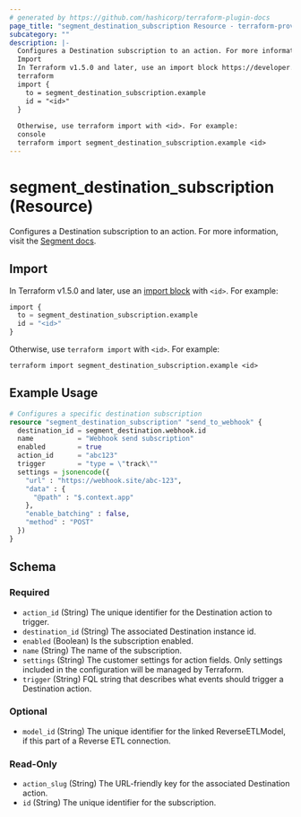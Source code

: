 ```yaml
---
# generated by https://github.com/hashicorp/terraform-plugin-docs
page_title: "segment_destination_subscription Resource - terraform-provider-segment"
subcategory: ""
description: |-
  Configures a Destination subscription to an action. For more information, visit the Segment docs https://segment.com/docs/connections/destinations/actions/.
  Import
  In Terraform v1.5.0 and later, use an import block https://developer.hashicorp.com/terraform/language/import with <id>. For example:
  terraform
  import {
    to = segment_destination_subscription.example
    id = "<id>"
  }
  
  Otherwise, use terraform import with <id>. For example:
  console
  terraform import segment_destination_subscription.example <id>
---
```


# segment_destination_subscription (Resource)

Configures a Destination subscription to an action. For more information, visit the [Segment docs](https://segment.com/docs/connections/destinations/actions/).

## Import

In Terraform v1.5.0 and later, use an [import block](https://developer.hashicorp.com/terraform/language/import) with `<id>`. For example:

```terraform
import {
  to = segment_destination_subscription.example
  id = "<id>"
}
```

Otherwise, use `terraform import` with `<id>`. For example:

```console
terraform import segment_destination_subscription.example <id>
```

## Example Usage

```terraform
# Configures a specific destination subscription
resource "segment_destination_subscription" "send_to_webhook" {
  destination_id = segment_destination.webhook.id
  name           = "Webhook send subscription"
  enabled        = true
  action_id      = "abc123"
  trigger        = "type = \"track\""
  settings = jsonencode({
    "url" : "https://webhook.site/abc-123",
    "data" : {
      "@path" : "$.context.app"
    },
    "enable_batching" : false,
    "method" : "POST"
  })
}
```

<!-- schema generated by tfplugindocs -->
## Schema

### Required

- `action_id` (String) The unique identifier for the Destination action to trigger.
- `destination_id` (String) The associated Destination instance id.
- `enabled` (Boolean) Is the subscription enabled.
- `name` (String) The name of the subscription.
- `settings` (String) The customer settings for action fields. Only settings included in the configuration will be managed by Terraform.
- `trigger` (String) FQL string that describes what events should trigger a Destination action.

### Optional

- `model_id` (String) The unique identifier for the linked ReverseETLModel, if this part of a Reverse ETL connection.

### Read-Only

- `action_slug` (String) The URL-friendly key for the associated Destination action.
- `id` (String) The unique identifier for the subscription.
